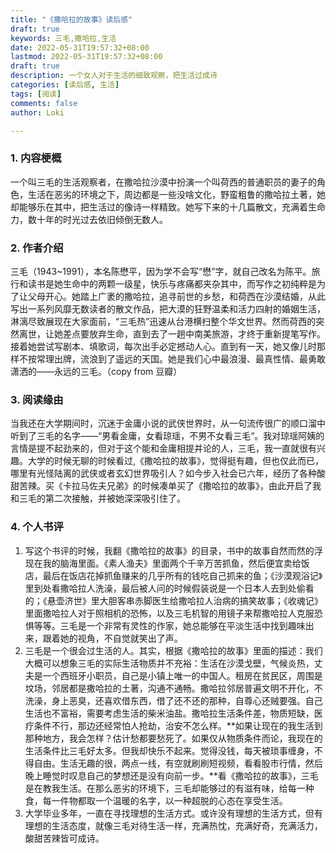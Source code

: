 ```yaml
---
title: "《撒哈拉的故事》读后感"
draft: true
keywords: 三毛,撒哈拉,生活
date: 2022-05-31T19:57:32+08:00
lastmod: 2022-05-31T19:57:32+08:00
draft: true
description: 一个女人对于生活的细致观察，把生活过成诗
categories: [读后感, 生活]
tags: [阅读]
comments: false
author: Loki

---
```




### 1. 内容梗概

一个叫三毛的生活观察者，在撒哈拉沙漠中扮演一个叫荷西的普通职员的妻子的角色，生活在恶劣的环境之下，周边都是一些没啥文化，野蛮粗鲁的撒哈拉土著，她却能够乐在其中，把生活过的像诗一样精致。她写下来的十几篇散文，充满着生命力，数十年的时光过去依旧倾倒无数人。



### 2. 作者介绍

 三毛（1943~1991），本名陈懋平，因为学不会写“懋”字，就自己改名为陈平。旅行和读书是她生命中的两颗一级星，快乐与疼痛都夹杂其中，而写作之初纯粹是为了让父母开心。她踏上广袤的撒哈拉，追寻前世的乡愁，和荷西在沙漠结婚，从此写出一系列风靡无数读者的散文作品，把大漠的狂野温柔和活力四射的婚姻生活，淋漓尽致展现在大家面前，“三毛热”迅速从台港横扫整个华文世界。然而荷西的突然离世，让她差点要放弃生命，直到去了一趟中南美旅游，才终于重新提笔写作。接着她尝试写剧本、填歌词，每次出手必定撼动人心。直到有一天，她又像儿时那样不按常理出牌，流浪到了遥远的天国。她是我们心中最浪漫、最真性情、最勇敢潇洒的——永远的三毛。（copy from 豆瓣）



### 3. 阅读缘由

当我还在大学期间时，沉迷于金庸小说的武侠世界时，从一句流传很广的顺口溜中听到了三毛的名字——“男看金庸，女看琼瑶，不男不女看三毛“。我对琼瑶阿姨的言情是提不起劲来的，但对于这个能和金庸相提并论的人，三毛，我一直就很有兴趣。大学的时候无聊的时候看过,《撒哈拉的故事》，觉得挺有趣，但也仅此而已，哪里有光怪陆离的武侠或者玄幻世界吸引人？如今步入社会已六年，经历了各种酸甜苦辣。买《卡拉马佐夫兄弟》的时候凑单买了《撒哈拉的故事》，由此开启了我和三毛的第二次接触，并被她深深吸引住了。



### 4.  个人书评

1. 写这个书评的时候，我翻《撒哈拉的故事》的目录，书中的故事自然而然的浮现在我的脑海里面。《素人渔夫》里面两个千辛万苦抓鱼，然后便宜卖给饭店，最后在饭店花掉抓鱼赚来的几乎所有的钱吃自己抓来的鱼；《沙漠观浴记》里到处看撒哈拉人洗澡，最后被人问的时候假装说是一个日本人去到处偷看的；《悬壶济世》里大胆客串赤脚医生给撒哈拉人治病的搞笑故事；《收魂记》里面撒哈拉人对于照相机的恐怖，以及三毛机智的用镜子来帮撒哈拉人克服恐惧等等。三毛是一个非常有灵性的作家，她总能够在平淡生活中找到趣味出来，跟着她的视角，不自觉就笑出了声。
2. 三毛是一个很会过生活的人。其实，根据《撒哈拉的故事》里面的描述：我们大概可以想象三毛的实际生活物质并不充裕：生活在沙漠戈壁，气候炎热，丈夫是一个西班牙小职员，自己是小镇上唯一的中国人。租房在贫民区，周围是坟场，邻居都是撒哈拉的土著，沟通不通畅。撒哈拉邻居普遍文明不开化，不洗澡，身上恶臭，还喜欢借东西，借了还不还的那种，自尊心还贼要强。自己生活也不富裕，需要考虑生活的柴米油盐。撒哈拉生活条件差，物质短缺，医疗条件不行，那边还经常怕人抢劫，治安不怎么样。**如果让现在的我生活到那种地方，我会怎样？估计愁都要愁死了。如果仅从物质条件而论，我现在的生活条件比三毛好太多。但我却快乐不起来。觉得没钱，每天被琐事缠身，不得自由。生活无趣的很，两点一线，有空就刷刷短视频，看看股市行情，然后晚上睡觉时叹息自己的梦想还是没有向前一步。**看《撒哈拉的故事》，三毛是在教我生活。在那么恶劣的环境下，三毛却能够过的有滋有味，给每一种食，每一件物都取一个温暖的名字，以一种超脱的心态在享受生活。
3. 大学毕业多年，一直在寻找理想的生活方式。或许没有理想的生活方式，但有理想的生活态度，就像三毛对待生活一样，充满热忱，充满好奇，充满活力，酸甜苦辣皆可成诗。

















































